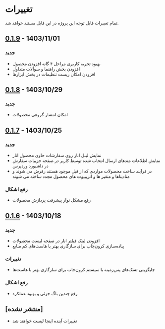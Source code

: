 # تغییرات
تمام تغییرات قابل توجه این پروژه در این فایل مستند خواهد شد.

## [0.1.9] - 1403/11/01
### جدید
- بهبود تجربه کاربری مراحل ۴ گانه افزودن محصول
- افزودن بخش راهنما و سوالات متداول
- افزودن امکان ریست تنظیمات در بخش ابزارها



## [0.1.8] - 1403/10/29
### جدید
- امکان انتشار گروهی محصولات



## [0.1.7] - 1403/10/25
### جدید
- نمایش لیبل انار روی سفارشات حاوی محصول انار
- نمایش اطلاعات متدهای ارسال انتخاب شده توسط کاربر در صفحه جزییات سفارش در داشبورد وردپرس
- در فرآیند ساخت محصولات مواردی که از قبل موجود هستند رفرش می شوند و متادیتاها و متغیر ها و اتریبیوت های محصول مجدد ساخته می شوند

### رفع اشکال
- رفع مشکل نوار پیشرفت پردازش محصولات


## [0.1.6] - 1403/10/18
### جدید
- افزودن لینک فیلتر انار در صفحه لیست محصولات
- پیاده‌سازی کرون‌جاب برای سازگاری بهتر با هاست‌های کم منابع

### تغییرات
- جایگزینی تسک‌های پس‌زمینه با سیستم کرون‌جاب برای سازگاری بهتر با هاست‌ها

### رفع اشکال
- رفع چندین باگ جزئی و بهبود عملکرد

## [منتشر نشده]
- تغییرات آینده اینجا لیست خواهند شد

[0.1.6]: https://github.com/ihamedm/wp-anar/releases/tag/v0.1.6
[0.1.7]: https://github.com/ihamedm/wp-anar/releases/tag/v0.1.7
[0.1.8]: https://github.com/ihamedm/wp-anar/releases/tag/v0.1.8
[0.1.9]: https://github.com/ihamedm/wp-anar/releases/tag/v0.1.9